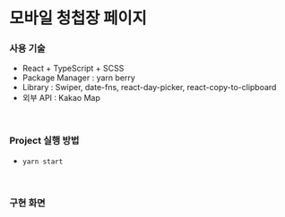 # 모바일 청첩장 페이지

### 사용 기술

- React + TypeScript + SCSS
- Package Manager : yarn berry
- Library : Swiper, date-fns, react-day-picker, react-copy-to-clipboard
- 외부 API : Kakao Map

<br/>

### Project 실행 방법

- `yarn start`

<br/>

### 구현 화면

<!-- ### Trouble Shotting -->
